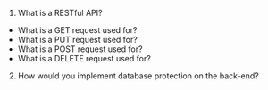 1. What is a RESTful API?
  - What is a GET request used for?
  - What is a PUT request used for?
  - What is a POST request used for?
  - What is a DELETE request used for?
2. How would you implement database protection on the back-end?
